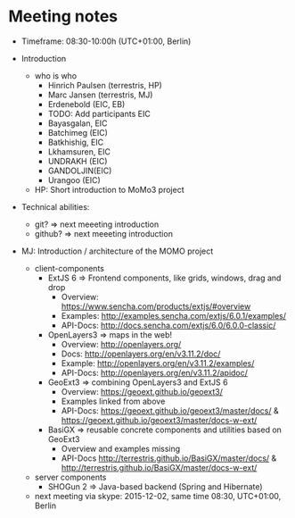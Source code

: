 # Meeting notes

- Timeframe: 08:30-10:00h (UTC+01:00, Berlin)
- Introduction
  - who is who
    - Hinrich Paulsen (terrestris, HP)
    - Marc Jansen (terrestris, MJ)
    - Erdenebold (EIC, EB)
    - TODO: Add participants EIC
    - Bayasgalan, EIC
    - Batchimeg (EIC)
    - Batkhishig, EIC
    - Lkhamsuren, EIC
    - UNDRAKH (EIC)
    - GANDOLJIN(EIC)
    - Urangoo (EIC)
  - HP: Short introduction to MoMo3 project

- Technical abilities:
  - git? => next meeeting introduction
  - github? => next meeeting introduction

- MJ: Introduction / architecture of the MOMO project
  - client-components
    - ExtJS 6 => Frontend components, like grids, windows, drag and drop
      - Overview: https://www.sencha.com/products/extjs/#overview
      - Examples: http://examples.sencha.com/extjs/6.0.1/examples/
      - API-Docs: http://docs.sencha.com/extjs/6.0/6.0.0-classic/
    - OpenLayers3 => maps in the web!
      - Overview: http://openlayers.org/
      - Docs: http://openlayers.org/en/v3.11.2/doc/
      - Example: http://openlayers.org/en/v3.11.2/examples/
      - API-Docs: http://openlayers.org/en/v3.11.2/apidoc/
    - GeoExt3 => combining OpenLayers3 and ExtJS 6
      - Overview: https://geoext.github.io/geoext3/
      - Examples linked from above
      - API-Docs: https://geoext.github.io/geoext3/master/docs/ & https://geoext.github.io/geoext3/master/docs-w-ext/
    - BasiGX => reusable concrete components and utilities based on GeoExt3
      - Overview and examples missing
      - API-Docs http://terrestris.github.io/BasiGX/master/docs/ & http://terrestris.github.io/BasiGX/master/docs-w-ext/
  - server components
    - SHOGun 2 => Java-based backend (Spring and Hibernate)
  - next meeting via skype: 2015-12-02, same time 08:30, UTC+01:00, Berlin
